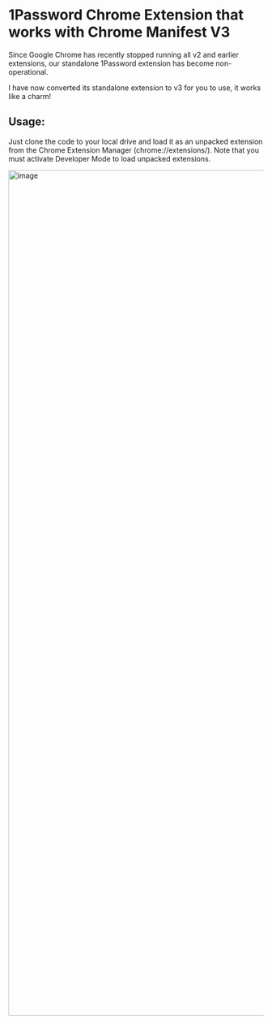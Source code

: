 # 1Password Chrome Extension that works with Chrome Manifest V3

Since Google Chrome has recently stopped running all v2 and earlier extensions, our standalone 1Password extension has become non-operational.

I have now converted its standalone extension to v3 for you to use, it works like a charm!


## Usage:

Just clone the code to your local drive and load it as an unpacked extension from the Chrome Extension Manager (chrome://extensions/). Note that you must activate Developer Mode to load unpacked extensions.

<img width="2954" height="1666" alt="image" src="https://github.com/user-attachments/assets/18d0fd64-928b-4902-91e3-4f749419fbff" />
